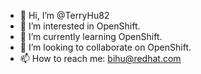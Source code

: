 - 👋 Hi, I’m @TerryHu82
- 👀 I’m interested in OpenShift.
- 🌱 I’m currently learning OpenShift.
- 💞️ I’m looking to collaborate on OpenShift.
- 📫 How to reach me: bihu@redhat.com

<!---
TerryHu82/TerryHu82 is a ✨ special ✨ repository because its `README.md` (this file) appears on your GitHub profile.
You can click the Preview link to take a look at your changes.
--->
